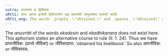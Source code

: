 ```yaml
---
sutra: प्राप्तापन्ने च द्वितीयया
vRtti: प्राप्त आपन्न इत्येतौ द्वितीयान्तेन सह समस्येते तत्पुरुषश्च समासो भवति
vRtti_eng: The words _prapta_ \"obtained,\" and _apanna_ \"obtained\" are optionally compounded with words ending in a second case-affix and form _Tat-purusha_ compound.
---
```

The _anuvritti_ of the words _ekadesin_ and _ekadhikarana_ does not exist here. This aphorism states an alternative course to rule (II. 1. 24). Thus we have प्राप्तजीविक: (प्राप्तो जीविकां) or जीविकाप्राप्त: 'obtained his livelibood.' So also आपजीविकः or जीविकापन्नः. 
